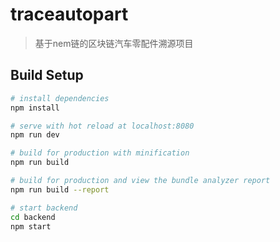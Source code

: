 # traceautopart

> 基于nem链的区块链汽车零配件溯源项目

## Build Setup

``` bash
# install dependencies
npm install

# serve with hot reload at localhost:8080
npm run dev

# build for production with minification
npm run build

# build for production and view the bundle analyzer report
npm run build --report

# start backend
cd backend
npm start
```
